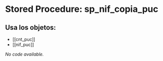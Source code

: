 # Stored Procedure: sp_nif_copia_puc

## Usa los objetos:
- [[cnt_puc]]
- [[nif_puc]]

*No code available.*
